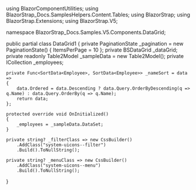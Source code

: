 ﻿using BlazorComponentUtilities;
using BlazorStrap_Docs.SamplesHelpers.Content.Tables;
using BlazorStrap;
using BlazorStrap.Extensions;
using BlazorStrap.V5;

namespace BlazorStrap_Docs.Samples.V5.Components.DataGrid;

public partial class DataGrid1
{
    private PaginationState _pagination = new PaginationState() { ItemsPerPage = 10 };
    private BSDataGrid<Employee> _dataGrid;
    private readonly Table2Model _sampleData = new Table2Model();
    private ICollection<Employee> _employees;

    private Func<SortData<Employee>, SortData<Employee>> _nameSort = data =>
    {
        data.Ordered = data.Descending ? data.Query.OrderByDescending(q => q.Name) : data.Query.OrderBy(q => q.Name);
        return data;
    };

    protected override void OnInitialized()
    {
        _employees = _sampleData.DataSet;
    }

    private string? _filterClass => new CssBuilder()
        .AddClass("system-uicons--filter")
        .Build().ToNullString();

    private string? _menuClass => new CssBuilder()
        .AddClass("system-uicons--menu")
        .Build().ToNullString();
}